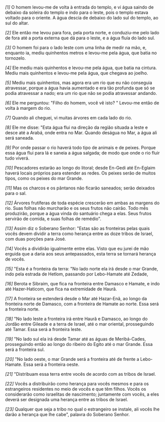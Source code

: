 *[1]* O homem levou-me de volta à entrada do templo, e vi água saindo de debaixo da soleira do templo e indo para o leste, pois o templo estava voltado para o oriente. A água descia de debaixo do lado sul do templo, ao sul do altar.

*[2]* Ele então me levou para fora, pela porta norte, e conduziu-me pelo lado de fora até a porta externa que dá para o leste, e a água fluía do lado sul.

*[3]* O homem foi para o lado leste com uma linha de medir na mão, e, enquanto ia, mediu quinhentos metros e levou-me pela água, que batia no tornozelo.

*[4]* Ele mediu mais quinhentos e levou-me pela água, que batia na cintura. Mediu mais quinhentos e levou-me pela água, que chegava ao joelho.

*[5]* Mediu mais quinhentos, mas agora era um rio que eu não conseguia atravessar, porque a água havia aumentado e era tão profunda que só se podia atravessar a nado; era um rio que não se podia atravessar andando.

*[6]* Ele me perguntou: "Filho do homem, você vê isto? " Levou-me então de volta à margem do rio.

*[7]* Quando ali cheguei, vi muitas árvores em cada lado do rio.

*[8]* Ele me disse: "Esta água flui na direção da região situada a leste e desce até a Arabá, onde entra no Mar. Quando deságua no Mar, a água ali será saneada.

*[9]* Por onde passar o rio haverá todo tipo de animais e de peixes. Porque essa água flui para lá e saneia a água salgada; de modo que onde o rio fluir tudo viverá.

*[10]* Pescadores estarão ao longo do litoral; desde En-Gedi até En-Eglaim haverá locais próprios para estender as redes. Os peixes serão de muitos tipos, como os peixes do mar Grande.

*[11]* Mas os charcos e os pântanos não ficarão saneados; serão deixados para o sal.

*[12]* Árvores frutíferas de toda espécie crescerão em ambas as margens do rio. Suas folhas não murcharão e os seus frutos não cairão. Todo mês produzirão, porque a água vinda do santuário chega a elas. Seus frutos servirão de comida, e suas folhas de remédio".

*[13]* Assim diz o Soberano Senhor: "Estas são as fronteiras pelas quais vocês devem dividir a terra como herança entre as doze tribos de Israel, com duas porções para José.

*[14]* Vocês a dividirão igualmente entre elas. Visto que eu jurei de mão erguida que a daria aos seus antepassados, esta terra se tornará herança de vocês.

*[15]* "Esta é a fronteira da terra: "No lado norte ela irá desde o mar Grande, indo pela estrada de Hetlom, passando por Lebo-Hamate até Zedade,

*[16]* Berota e Sibraim, que fica na fronteira entre Damasco e Hamate, e indo até Hazer-Haticom, que fica na extremidade de Haurã.

*[17]* A fronteira se estenderá desde o Mar até Hazar-Enã, ao longo da fronteira norte de Damasco, com a fronteira de Hamate ao norte. Essa será a fronteira norte.

*[18]* "No lado leste a fronteira irá entre Haurã e Damasco, ao longo do Jordão entre Gileade e a terra de Israel, até o mar oriental, prosseguindo até Tamar. Essa será a fronteira leste.

*[19]* "No lado sul ela irá desde Tamar até as águas de Meribá-Cades, prosseguindo então ao longo do ribeiro do Egito até o mar Grande. Essa será a fronteira sul.

*[20]* "No lado oeste, o mar Grande será a fronteira até de frente a Lebo-Hamate. Essa será a fronteira oeste.

*[21]* "Distribuam essa terra entre vocês de acordo com as tribos de Israel.

*[22]* Vocês a distribuirão como herança para vocês mesmos e para os estrangeiros residentes no meio de vocês e que têm filhos. Vocês os considerarão como israelitas de nascimento; juntamente com vocês, a eles deverá ser designada uma herança entre as tribos de Israel.

*[23]* Qualquer que seja a tribo no qual o estrangeiro se instale, ali vocês lhe darão a herança que lhe cabe", palavra do Soberano Senhor.

